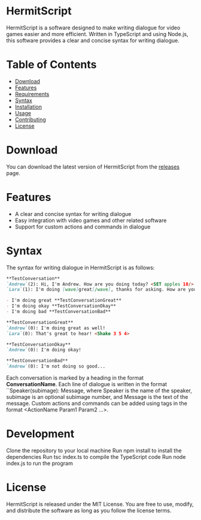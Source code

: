 # HermitScript

HermitScript is a software designed to make writing dialogue for video games easier and more efficient. Written in TypeScript and using Node.js, this software provides a clear and concise syntax for writing dialogue.

# Table of Contents

- [Download](#download)
- [Features](#features)
- [Requirements](#requirements)
- [Syntax](#syntax)
- [Installation](#installation)
- [Usage](#usage)
- [Contributing](#contributing)
- [License](#license)

# Download

You can download the latest version of HermitScript from the [releases](google.com) page.

# Features

- A clear and concise syntax for writing dialogue
- Easy integration with video games and other related software
- Support for custom actions and commands in dialogue

# Syntax

The syntax for writing dialogue in HermitScript is as follows:

```md
**TestConversation**
`Andrew`(2): Hi, I'm Andrew. How are you doing today? <SET apples 10/> <GET oranges 3/> <HELP 4 5 3> <SHAKE hands/> <SET Grapes 4 5>
`Lara`(1): I'm doing [wave]great[/wave], thanks for asking. How are you? <HELP 4 5 3/> <SHAKE hands>

- I'm doing great **TestConversationGreat**
- I'm doing okay **TestConversationOkay**
- I'm doing bad **TestConversationBad**

**TestConversationGreat**
`Andrew`(0): I'm doing great as well!
`Lara`(0): That's great to hear! <Shake 3 5 4>

**TestConversationOkay**
`Andrew`(0): I'm doing okay!

**TestConversationBad**
`Andrew`(0): I'm not doing so good...
```

Each conversation is marked by a heading in the format **ConversationName**. Each line of dialogue is written in the format ``Speaker(subimage): Message, where Speaker is the name of the speaker, subimage is an optional subimage number, and Message is the text of the message. Custom actions and commands can be added using tags in the format <ActionName Param1 Param2 ...>.

# Development

Clone the repository to your local machine
Run npm install to install the dependencies
Run tsc index.ts to compile the TypeScript code
Run node index.js to run the program

# License

HermitScript is released under the MIT License. You are free to use, modify, and distribute the software as long as you follow the license terms.
